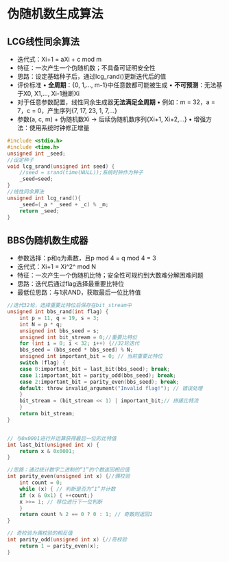 # 伪随机数生成算法

## LCG线性同余算法

- 迭代式：Xi+1 = aXi + c mod m
- 特征：一次产生一个伪随机数；不具备可证明安全性
- 思路：设定基础种子后，通过lcg_rand()更新迭代后的值
- 评价标准
• **全周期**：{0, 1,…, m-1}中任意数都可能被生成
• **不可预测**：无法基于X0, X1,…, Xi-1推断Xi
- 对于任意参数配置，线性同余生成器**无法满足全周期**
• 例如：m = 32，a = 7，c = 0，产生序列{7, 17, 23, 1, 7,…}
- 参数(a, c, m) + 伪随机数Xi → 后续伪随机数序列{Xi+1, Xi+2,…}
• 增强方法：使用系统时钟修正增量

```c
#include <stdio.h>
#include <time.h>
unsigned int _seed;
//设定种子
void lcg_srand(unsigned int seed) {
    //seed = srand(time(NULL));系统时钟作为种子
    _seed=seed;
}
//线性同余算法
unsigned int lcg_rand(){
    _seed=(_a * _seed + _c) % _m;
    return _seed;
}
```

## BBS伪随机数生成器

- 参数选择：p和q为素数，且p mod 4 = q mod 4 = 3
- 迭代式：Xi+1 = Xi^2^ mod N
- 特征：一次产生一个伪随机比特；安全性可规约到大数难分解困难问题
- 思路：迭代后通过flag选择最重要比特位
- 最低位思路：与1求AND，获取最后一位比特值

```c
//迭代32轮，选择重要比特位后保存在bit_stream中
unsigned int bbs_rand(int flag) {
    int p = 11, q = 19, s = 3;
    int N = p * q;
    unsigned int bbs_seed = s;
    unsigned int bit_stream = 0;//重要比特位
    for (int i = 0; i < 32; i++) {//32轮迭代
    bbs_seed = (bbs_seed * bbs_seed) % N;
    unsigned int important_bit = 0; // 当前重要比特位
    switch (flag) {
    case 0:important_bit = last_bit(bbs_seed); break;
    case 1:important_bit = parity_odd(bbs_seed); break;
    case 2:important_bit = parity_even(bbs_seed); break;
    default: throw invalid_argument("Invalid flag!"); // 错误处理
    }
    bit_stream = (bit_stream << 1) | important_bit;// 拼接比特流
    }
    return bit_stream;
}


// 与0x0001进行并运算获得最后一位的比特值
int last_bit(unsigned int x) {
    return x & 0x0001;
}

//思路：通过统计数字二进制的“1”的个数返回相应值
int parity_even(unsigned int x) {//偶校验
    int count = 0;
    while (x) { // 判断是否为“1”并计数
    if (x & 0x1) { ++count;}
    x >>= 1; // 移位进行下一位判断
    }
    return count % 2 == 0 ? 0 : 1; // 奇数则返回1
}

// 奇校验为偶校验的相反值
int parity_odd(unsigned int x) {//奇校验
    return 1 – parity_even(x);
}
```
